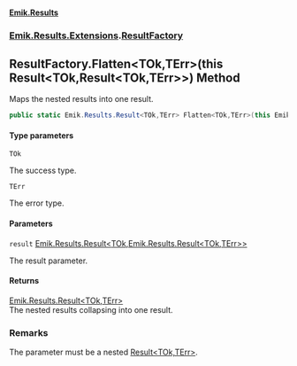 #### [Emik.Results](index.md 'index')
### [Emik.Results.Extensions](Emik.Results.Extensions.md 'Emik.Results.Extensions').[ResultFactory](ResultFactory.md 'Emik.Results.Extensions.ResultFactory')

## ResultFactory.Flatten<TOk,TErr>(this Result<TOk,Result<TOk,TErr>>) Method

Maps the nested results into one result.

```csharp
public static Emik.Results.Result<TOk,TErr> Flatten<TOk,TErr>(this Emik.Results.Result<TOk,Emik.Results.Result<TOk,TErr>> result);
```
#### Type parameters

<a name='Emik.Results.Extensions.ResultFactory.Flatten_TOk,TErr_(thisEmik.Results.Result_TOk,Emik.Results.Result_TOk,TErr__).TOk'></a>

`TOk`

The success type.

<a name='Emik.Results.Extensions.ResultFactory.Flatten_TOk,TErr_(thisEmik.Results.Result_TOk,Emik.Results.Result_TOk,TErr__).TErr'></a>

`TErr`

The error type.
#### Parameters

<a name='Emik.Results.Extensions.ResultFactory.Flatten_TOk,TErr_(thisEmik.Results.Result_TOk,Emik.Results.Result_TOk,TErr__).result'></a>

`result` [Emik.Results.Result&lt;](Result{TOk,TErr}.md 'Emik.Results.Result<TOk,TErr>')[TOk](ResultFactory.Flatten{TOk,TErr}(Result{TOk,Result}).md#Emik.Results.Extensions.ResultFactory.Flatten_TOk,TErr_(thisEmik.Results.Result_TOk,Emik.Results.Result_TOk,TErr__).TOk 'Emik.Results.Extensions.ResultFactory.Flatten<TOk,TErr>(this Emik.Results.Result<TOk,Emik.Results.Result<TOk,TErr>>).TOk')[,](Result{TOk,TErr}.md 'Emik.Results.Result<TOk,TErr>')[Emik.Results.Result&lt;](Result{TOk,TErr}.md 'Emik.Results.Result<TOk,TErr>')[TOk](ResultFactory.Flatten{TOk,TErr}(Result{TOk,Result}).md#Emik.Results.Extensions.ResultFactory.Flatten_TOk,TErr_(thisEmik.Results.Result_TOk,Emik.Results.Result_TOk,TErr__).TOk 'Emik.Results.Extensions.ResultFactory.Flatten<TOk,TErr>(this Emik.Results.Result<TOk,Emik.Results.Result<TOk,TErr>>).TOk')[,](Result{TOk,TErr}.md 'Emik.Results.Result<TOk,TErr>')[TErr](ResultFactory.Flatten{TOk,TErr}(Result{TOk,Result}).md#Emik.Results.Extensions.ResultFactory.Flatten_TOk,TErr_(thisEmik.Results.Result_TOk,Emik.Results.Result_TOk,TErr__).TErr 'Emik.Results.Extensions.ResultFactory.Flatten<TOk,TErr>(this Emik.Results.Result<TOk,Emik.Results.Result<TOk,TErr>>).TErr')[&gt;](Result{TOk,TErr}.md 'Emik.Results.Result<TOk,TErr>')[&gt;](Result{TOk,TErr}.md 'Emik.Results.Result<TOk,TErr>')

The result parameter.

#### Returns
[Emik.Results.Result&lt;](Result{TOk,TErr}.md 'Emik.Results.Result<TOk,TErr>')[TOk](ResultFactory.Flatten{TOk,TErr}(Result{TOk,Result}).md#Emik.Results.Extensions.ResultFactory.Flatten_TOk,TErr_(thisEmik.Results.Result_TOk,Emik.Results.Result_TOk,TErr__).TOk 'Emik.Results.Extensions.ResultFactory.Flatten<TOk,TErr>(this Emik.Results.Result<TOk,Emik.Results.Result<TOk,TErr>>).TOk')[,](Result{TOk,TErr}.md 'Emik.Results.Result<TOk,TErr>')[TErr](ResultFactory.Flatten{TOk,TErr}(Result{TOk,Result}).md#Emik.Results.Extensions.ResultFactory.Flatten_TOk,TErr_(thisEmik.Results.Result_TOk,Emik.Results.Result_TOk,TErr__).TErr 'Emik.Results.Extensions.ResultFactory.Flatten<TOk,TErr>(this Emik.Results.Result<TOk,Emik.Results.Result<TOk,TErr>>).TErr')[&gt;](Result{TOk,TErr}.md 'Emik.Results.Result<TOk,TErr>')  
The nested results collapsing into one result.

### Remarks
  
The parameter must be a nested [Result&lt;TOk,TErr&gt;](Result{TOk,TErr}.md 'Emik.Results.Result<TOk,TErr>').